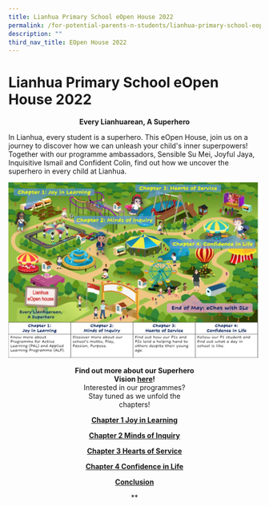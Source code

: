 ```yaml
---
title: Lianhua Primary School eOpen House 2022
permalink: /for-potential-parents-n-students/lianhua-primary-school-eopen-house-2022/
description: ""
third_nav_title: EOpen House 2022
---
```

# Lianhua Primary School eOpen House 2022


<center><b>Every Lianhuarean, A Superhero</b></center>
	
In Lianhua, every student is a superhero. This eOpen House, join us on a journey to discover how we can unleash your child's inner superpowers! Together with our programme ambassadors, Sensible Su Mei, Joyful Jaya, Inquisitive Ismail and Confident Colin, find out how we uncover the superhero in every child at Lianhua.

![](/images/Potential%20Parents%20&%20Students/EOpen%20house%202022/eOpen%20House%202022%20Overview%20update.jpg)

<center><b>Find out more about our Superhero<br>Vision <a href="/highlights/superheroes-vision" target="_blank">here</a>!</b></center>

<center>Interested in our programmes?<br>Stay tuned as we unfold the<br>chapters!<center>

[**Chapter 1 Joy in Learning**](https://lianhuapri.moe.edu.sg/for-potential-parents-n-students/lianhua-primary-school-eopen-house-2022/chapter-1)

[**Chapter 2 Minds of Inquiry**](https://lianhuapri.moe.edu.sg/for-potential-parents-n-students/lianhua-primary-school-eopen-house-2022/chapter-2)

[**Chapter 3 Hearts of Service**](https://lianhuapri.moe.edu.sg/for-potential-parents-n-students/lianhua-primary-school-eopen-house-2022/chapter-3)

[**Chapter 4 Confidence in Life**](https://lianhuapri.moe.edu.sg/for-potential-parents-n-students/lianhua-primary-school-eopen-house-2022/chapter-4)

[**Conclusion**](https://lianhuapri.moe.edu.sg/for-potential-parents-n-students/lianhua-primary-school-eopen-house-2022/conclusion)

**